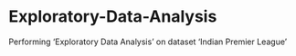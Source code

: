 # Exploratory-Data-Analysis
Performing ‘Exploratory Data Analysis’ on dataset ‘Indian Premier League’
